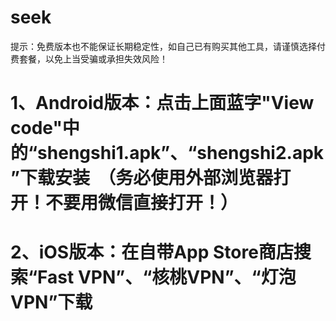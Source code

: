 # seek
提示：免费版本也不能保证长期稳定性，如自己已有购买其他工具，请谨慎选择付费套餐，以免上当受骗或承担失效风险！

# 1、Android版本：点击上面蓝字"View code"中的“shengshi1.apk”、“shengshi2.apk”下载安装  （务必使用外部浏览器打开！不要用微信直接打开！）

# 2、iOS版本：在自带App Store商店搜索“Fast VPN”、“核桃VPN”、“灯泡VPN”下载
